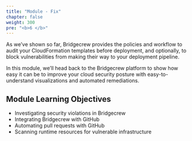 ```yaml
---
title: "Module - Fix"
chapter: false
weight: 300
pre: "<b>6 </b>"
---
```


As we’ve shown so far, Bridgecrew provides the policies and workflow to audit your CloudFormation templates before deployment, and optionally, to block vulnerabilities from making their way to your deployment pipeline.

In this module, we’ll head back to the Bridgecrew platform to show how easy it can be to improve your cloud security posture with easy-to-understand visualizations and automated remediations. 


## Module Learning Objectives
- Investigating security violations in Bridgecrew
- Integrating Bridgecrew with GitHub
- Automating pull requests with GitHub
- Scanning runtime resources for vulnerable infrastructure


